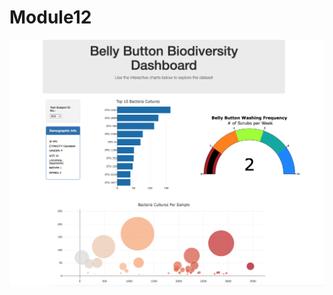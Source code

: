 # Module12

![This is an image](https://github.com/pipecedillo/Module12/blob/main/Module12page.png)

